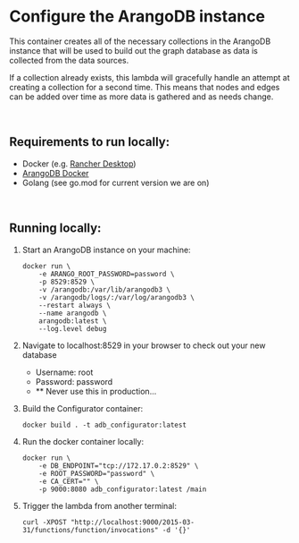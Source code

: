 # Configure the ArangoDB instance

This container creates all of the necessary collections in the ArangoDB instance that will be used to build out 
the graph database as data is collected from the data sources.

If a collection already exists, this lambda will gracefully handle an attempt at creating a collection for a second time. 
This means that nodes and edges can be added over time as more data is gathered and as needs change.

<br />

## Requirements to run locally:

- Docker (e.g. [Rancher Desktop](https://rancherdesktop.io/))
- [ArangoDB Docker](https://hub.docker.com/_/arangodb )
- Golang (see go.mod for current version we are on)

<br />

## Running locally:

1. Start an ArangoDB instance on your machine: <br />
    ```
    docker run \
        -e ARANGO_ROOT_PASSWORD=password \
        -p 8529:8529 \
        -v /arangodb:/var/lib/arangodb3 \
        -v /arangodb/logs/:/var/log/arangodb3 \
        --restart always \
        --name arangodb \
        arangodb:latest \
        --log.level debug
    ```

1. Navigate to localhost:8529 in your browser to check out your new database
    - Username: root
    - Password: password
    - ** Never use this in production...

1. Build the Configurator container: <br />
    ```
    docker build . -t adb_configurator:latest
    ```

1. Run the docker container locally: <br />
    ```
    docker run \
        -e DB_ENDPOINT="tcp://172.17.0.2:8529" \
        -e ROOT_PASSWORD="password" \
        -e CA_CERT="" \
        -p 9000:8080 adb_configurator:latest /main
    ```

1. Trigger the lambda from another terminal: <br />
    ```
    curl -XPOST "http://localhost:9000/2015-03-31/functions/function/invocations" -d '{}'
    ```
